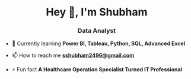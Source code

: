 <h1 align="center">Hey 👋, I'm Shubham</h1>
<h3 align="center">Data Analyst</h3>

- 🌱 Currently learning **Power BI, Tableau, Python, SQL, Advanced Excel**

- 📫 How to reach me **sshubham2496@gmail.com**

- ⚡ Fun fact **A Healthcare Operation Specialist Turned IT Professional**

